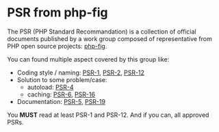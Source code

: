 PSR from php-fig
================

The PSR (PHP Standard Recommandation) is a collection of official documents published by a work group composed of
representative from PHP open source projects: [php-fig](https://www.php-fig.org/).

You can found multiple aspect covered by this group like:
- Coding style / naming: [PSR-1](https://www.php-fig.org/psr/psr-1/), [PSR-2](https://www.php-fig.org/psr/psr-2/), [PSR-12](https://www.php-fig.org/psr/psr-12/)
- Solution to some problem/case:
    - autoload: [PSR-4](https://www.php-fig.org/psr/psr-4/)
    - caching: [PSR-6](https://www.php-fig.org/psr/psr-6/), [PSR-16](https://www.php-fig.org/psr/psr-16/)
- Documentation: [PSR-5](https://www.php-fig.org/psr/psr-5/), [PSR-19](https://www.php-fig.org/psr/psr-19/)

You **MUST** read at least PSR-1 and PSR-12. And if you can, all approved PSRs.
